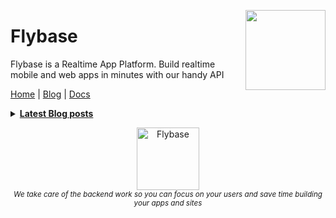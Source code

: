 <p>
  <img height="128" src="https://flybase.io/static/images/flybasesm.png" align="right" />
  <h1>Flybase</h1>
</p>

Flybase is a Realtime App Platform. Build realtime mobile and web apps in minutes with our handy API

[Home](https://flybase.io) | [Blog](https://flybase.io/blog) | [Docs](https://flybase.io/docs)

<details>
  <summary><u><b> Latest Blog posts </u></b></summary>  
<!-- BLOG-POST-LIST:START -->
<!-- BLOG-POST-LIST:END -->
</details> 

<p align="center">
  <a href="https://flybase.io" target="_blank">
      <img width="100px" src="https://flybase.io/static/images/lulu.png" alt="Flybase" />
  </a>
  <br />
  <i><sub>We take care of the backend work so you can focus on your users and save time building your apps and sites</sub></i>
<p>
